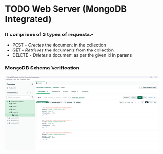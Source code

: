 # TODO Web Server (MongoDB Integrated)

### It comprises of 3 types of requests:-

* POST - *Creates* the document in the collection
* GET - *Retrieves* the documents from the collection
* DELETE - *Deletes* a document as per the given id in params

### MongoDB Schema Verification

![MongoDB Compass collection ss](MongoDBCompass.png)